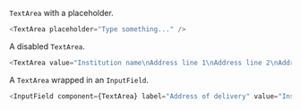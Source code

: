 `TextArea` with a placeholder.

```js
<TextArea placeholder="Type something..." />
```

A disabled `TextArea`.

```js
<TextArea value="Institution name\nAddress line 1\nAddress line 2\nAddress line 3\nAddress line 4" disabled />
```

A `TextArea` wrapped in an `InputField`.

```js
<InputField component={TextArea} label="Address of delivery" value="Institution name\nAddress line 1\nAddress line 2\nAddress line 3\nAddress line 4" disabled />
```
